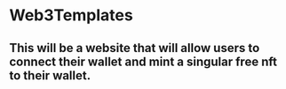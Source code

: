 # Web3Templates

## This will be a website that will allow users to connect their wallet and mint a singular free nft to their wallet.
